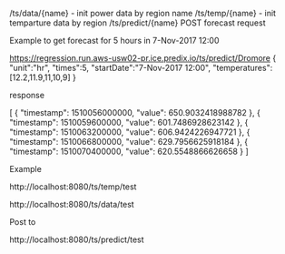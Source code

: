 /ts/data/{name} - init power data by region name
/ts/temp/{name} - init temparture data by region
/ts/predict/{name} POST forecast request 

Example to get forecast for 5 hours in 7-Nov-2017 12:00

https://regression.run.aws-usw02-pr.ice.predix.io/ts/predict/Dromore
{
   "unit":"hr",
   "times":5,
   "startDate":"7-Nov-2017 12:00",
   "temperatures":[12.2,11.9,11,10,9]
   }
   
   response 
   
[
    {
        "timestamp": 1510056000000,
        "value": 650.9032418988782
    },
    {
        "timestamp": 1510059600000,
        "value": 601.7486928623142
    },
    {
        "timestamp": 1510063200000,
        "value": 606.9424226947721
    },
    {
        "timestamp": 1510066800000,
        "value": 629.7956625918184
    },
    {
        "timestamp": 1510070400000,
        "value": 620.5548866626658
    }
]

Example

   http://localhost:8080/ts/temp/test
   
   http://localhost:8080/ts/data/test
   
   Post to 
   
   http://localhost:8080/ts/predict/test
   